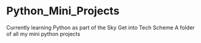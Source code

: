 # Python_Mini_Projects
Currently learning Python as part of the Sky Get into Tech Scheme 
A folder of all my mini python projects 
